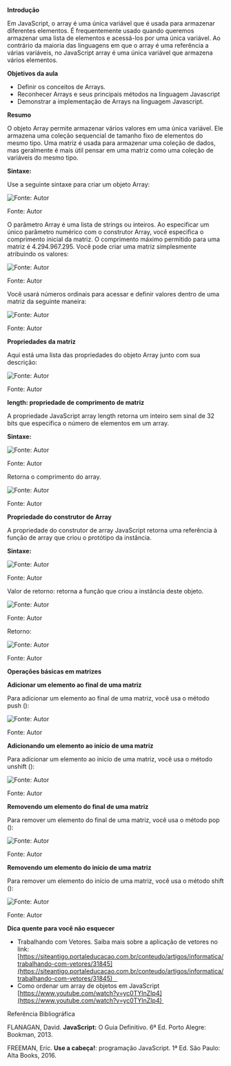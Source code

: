 **Introdução**

Em JavaScript, o array é uma única variável que é usada para armazenar diferentes elementos. É frequentemente usado quando queremos armazenar uma lista de elementos e acessá-los por uma única variável. Ao contrário da maioria das linguagens em que o array é uma referência a várias variáveis, no JavaScript array é uma única variável que armazena vários elementos.

**Objetivos da aula**

-   Definir os conceitos de Arrays.
-   Reconhecer Arrays e seus principais métodos na linguagem Javascript
-   Demonstrar a implementação de Arrays na linguagem Javascript.

**Resumo**

O objeto Array permite armazenar vários valores em uma única variável. Ele armazena uma coleção sequencial de tamanho fixo de elementos do mesmo tipo. Uma matriz é usada para armazenar uma coleção de dados, mas geralmente é mais útil pensar em uma matriz como uma coleção de variáveis do mesmo tipo.

**Sintaxe:**

Use a seguinte sintaxe para criar um objeto Array:

![Fonte: Autor](https://paperx-dex-assets.s3.sa-east-1.amazonaws.com/images/1669396539996-0uXpwkqT2n.png "Fonte: Autor")

Fonte: Autor

O parâmetro Array é uma lista de strings ou inteiros. Ao especificar um único parâmetro numérico com o construtor Array, você especifica o comprimento inicial da matriz. O comprimento máximo permitido para uma matriz é 4.294.967.295. Você pode criar uma matriz simplesmente atribuindo os valores:

![Fonte: Autor](https://paperx-dex-assets.s3.sa-east-1.amazonaws.com/images/1669396590555-r75h4Vlkbe.png "Fonte: Autor")

Fonte: Autor

Você usará números ordinais para acessar e definir valores dentro de uma matriz da seguinte maneira:

![Fonte: Autor](https://paperx-dex-assets.s3.sa-east-1.amazonaws.com/images/1669396612624-8i58YPwrh0.png "Fonte: Autor")

Fonte: Autor

**Propriedades da matriz**

Aqui está uma lista das propriedades do objeto Array junto com sua descrição:

![ Fonte: Autor](https://paperx-dex-assets.s3.sa-east-1.amazonaws.com/images/1669396698216-XaG9wDlQxv.png " Fonte: Autor")

Fonte: Autor

**length: propriedade de comprimento de matriz**

A propriedade JavaScript array length retorna um inteiro sem sinal de 32 bits que especifica o número de elementos em um array.

**Sintaxe:**

![ Fonte: Autor](https://paperx-dex-assets.s3.sa-east-1.amazonaws.com/images/1669396742727-0msLkWbqn8.png " Fonte: Autor")

Fonte: Autor

Retorna o comprimento do array.

![ Fonte: Autor](https://paperx-dex-assets.s3.sa-east-1.amazonaws.com/images/1669396767632-yos4pbFZJw.png " Fonte: Autor")

Fonte: Autor

**Propriedade do construtor de Array**

A propriedade do construtor de array JavaScript retorna uma referência à função de array que criou o protótipo da instância.

**Sintaxe:**

![ Fonte: Autor](https://paperx-dex-assets.s3.sa-east-1.amazonaws.com/images/1669396869475-iEaOWo3zOb.png " Fonte: Autor")

Fonte: Autor

Valor de retorno: retorna a função que criou a instância deste objeto.

![Fonte: Autor](https://paperx-dex-assets.s3.sa-east-1.amazonaws.com/images/1669396891399-yvBxdFa55B.png "Fonte: Autor")

Fonte: Autor

Retorno:

![Fonte: Autor](https://paperx-dex-assets.s3.sa-east-1.amazonaws.com/images/1669396915290-7dTKWa2p9o.png "Fonte: Autor")

Fonte: Autor

**Operações básicas em matrizes**

**Adicionar um elemento ao final de uma matriz**

Para adicionar um elemento ao final de uma matriz, você usa o método push ():

![Fonte: Autor](https://paperx-dex-assets.s3.sa-east-1.amazonaws.com/images/1669396995776-ghtBD6nc51.png "Fonte: Autor")

Fonte: Autor

**Adicionando um elemento ao início de uma matriz**

Para adicionar um elemento ao início de uma matriz, você usa o método unshift ():

![Fonte: Autor](https://paperx-dex-assets.s3.sa-east-1.amazonaws.com/images/1669397038895-hsxd0Eudid.png "Fonte: Autor")

Fonte: Autor

**Removendo um elemento do final de uma matriz**

Para remover um elemento do final de uma matriz, você usa o método pop ():

![Fonte: Autor](https://paperx-dex-assets.s3.sa-east-1.amazonaws.com/images/1669397075650-u9mONxjTPL.png "Fonte: Autor")

Fonte: Autor

**Removendo um elemento do início de uma matriz**

Para remover um elemento do início de uma matriz, você usa o método shift ():

![Fonte: Autor](https://paperx-dex-assets.s3.sa-east-1.amazonaws.com/images/1669397102756-UYFaQgVHOE.png "Fonte: Autor")

Fonte: Autor

**Dica quente para você não esquecer**

-   Trabalhando com Vetores. Saiba mais sobre a aplicação de vetores no link: [https://siteantigo.portaleducacao.com.br/conteudo/artigos/informatica/trabalhando-com-vetores/31845](https://siteantigo.portaleducacao.com.br/conteudo/artigos/informatica/trabalhando-com-vetores/31845)   
-   Como ordenar um array de objetos em JavaScript [https://www.youtube.com/watch?v=yc0TYlnZIp4](https://www.youtube.com/watch?v=yc0TYlnZIp4) 

Referência Bibliográfica

FLANAGAN, David. **JavaScript:** O Guia Definitivo. 6ª Ed. Porto Alegre: Bookman, 2013.

FREEMAN, Eric. **Use a cabeça!**: programação JavaScript. 1ª Ed. São Paulo: Alta Books, 2016.